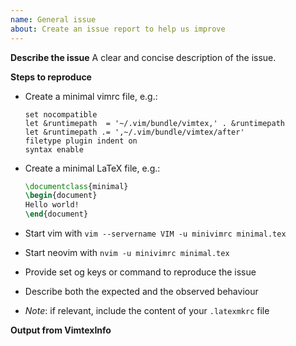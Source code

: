 ```yaml
---
name: General issue
about: Create an issue report to help us improve
---
```


<!-- Tips for debugging and issue reporting
- Make sure to search for a solution in old issues before posting a new one
- Run `:chechhealth` (if available, e.g. on neovim)
- Inspect output of `:VimtexCompileOutput`
- Formatting guide: https://guides.github.com/features/mastering-markdown/
-->

**Describe the issue**
A clear and concise description of the issue.

**Steps to reproduce**

- Create a minimal vimrc file, e.g.:

  ```vim
  set nocompatible
  let &runtimepath  = '~/.vim/bundle/vimtex,' . &runtimepath
  let &runtimepath .= ',~/.vim/bundle/vimtex/after'
  filetype plugin indent on
  syntax enable
  ```

- Create a minimal LaTeX file, e.g.:

  ```tex
  \documentclass{minimal}
  \begin{document}
  Hello world!
  \end{document}
  ```

- Start vim with `vim --servername VIM -u minivimrc minimal.tex`

- Start neovim with `nvim -u minivimrc minimal.tex`

- Provide set og keys or command to reproduce the issue

- Describe both the expected and the observed behaviour

- *Note*: if relevant, include the content of your `.latexmkrc` file

**Output from VimtexInfo**
<!-- Run `:VimtexInfo` and paste the content here -->

